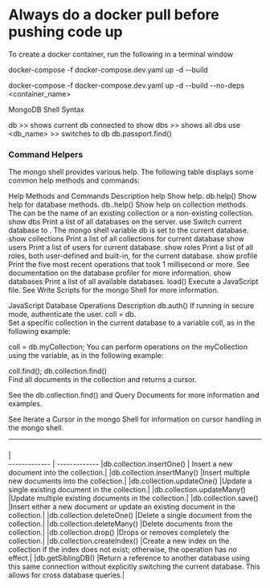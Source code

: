 <h1>Always do a docker pull before pushing code up</h1>

To create a docker container, run the following in a terminal window

docker-compose -f docker-compose.dev.yaml up -d --build


docker-compose -f docker-compose.dev.yaml up -d --build --no-deps <container_name>


MongoDB Shell Syntax

db >> shows current db connected to
show dbs >> shows all dbs
use <db_name> >> switches to db
db.passport.find()

<h3>Command Helpers</h3>
The mongo shell provides various help. The following table displays some common help methods and commands:

Help Methods and Commands	Description
help	Show help.
db.help()	Show help for database methods.
db.<collection>.help()	Show help on collection methods. The <collection> can be the name of an existing collection or a non-existing collection.
show dbs	Print a list of all databases on the server.
use <db>	Switch current database to <db>. The mongo shell variable db is set to the current database.
show collections	Print a list of all collections for current database
show users	Print a list of users for current database.
show roles	Print a list of all roles, both user-defined and built-in, for the current database.
show profile	Print the five most recent operations that took 1 millisecond or more. See documentation on the database profiler for more information.
show databases	Print a list of all available databases.
load()	Execute a JavaScript file. See Write Scripts for the mongo Shell for more information.

JavaScript Database Operations	Description
db.auth()	If running in secure mode, authenticate the user.
coll = db.<collection>	
Set a specific collection in the current database to a variable coll, as in the following example:

coll = db.myCollection;
You can perform operations on the myCollection using the variable, as in the following example:

coll.find();
db.collection.find()	
Find all documents in the collection and returns a cursor.

See the db.collection.find() and Query Documents for more information and examples.

See Iterate a Cursor in the mongo Shell for information on cursor handling in the mongo shell.

------------------------------
###
 |                     
------------- | -------------
|db.collection.insertOne() |	Insert a new document into the collection.|
|db.collection.insertMany()	|Insert multiple new documents into the collection.|
|db.collection.updateOne()	|Update a single existing document in the collection.|
|db.collection.updateMany()	|Update multiple existing documents in the collection.|
|db.collection.save()	|Insert either a new document or update an existing document in the collection.|
|db.collection.deleteOne()	|Delete a single document from the collection.|
|db.collection.deleteMany()	|Delete documents from the collection.|
|db.collection.drop()	|Drops or removes completely the collection.|
|db.collection.createIndex()	|Create a new index on the collection if the index does not exist; otherwise, the operation has no effect.|
|db.getSiblingDB()	|Return a reference to another database using this same connection without explicitly switching the current database. This allows for cross database queries.|
